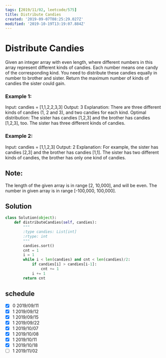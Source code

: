 ```yaml
---
tags: [2019/11/02, leetcode/575]
title: Distribute Candies
created: '2019-09-07T08:25:29.027Z'
modified: '2019-10-19T13:19:07.884Z'
---
```


# Distribute Candies

Given an integer array with even length, where different numbers in this array represent different kinds of candies. Each number means one candy of the corresponding kind. You need to distribute these candies equally in number to brother and sister. Return the maximum number of kinds of candies the sister could gain.

### Example 1:

Input: candies = [1,1,2,2,3,3]
Output: 3
Explanation:
There are three different kinds of candies (1, 2 and 3), and two candies for each kind.
Optimal distribution: The sister has candies [1,2,3] and the brother has candies [1,2,3], too.
The sister has three different kinds of candies.

### Example 2:

Input: candies = [1,1,2,3]
Output: 2
Explanation: For example, the sister has candies [2,3] and the brother has candies [1,1].
The sister has two different kinds of candies, the brother has only one kind of candies.

## Note:

The length of the given array is in range [2, 10,000], and will be even.
The number in given array is in range [-100,000, 100,000].

## Solution

```python
class Solution(object):
    def distributeCandies(self, candies):
        """
        :type candies: List[int]
        :rtype: int
        """
        candies.sort()
        cnt = 1
        i = 1
        while i < len(candies) and cnt < len(candies)/2:
            if candies[i] > candies[i-1]:
                cnt += 1
            i += 1
        return cnt
```

## schedule

* [x] 0 2019/09/11
* [x] 1 2019/09/12
* [x] 1 2019/09/15
* [x] 1 2019/09/22
* [x] 1 2019/10/07
* [x] 1 2019/10/08
* [x] 1 2019/10/11
* [x] 1 2019/10/18
* [ ] 1 2019/11/02
